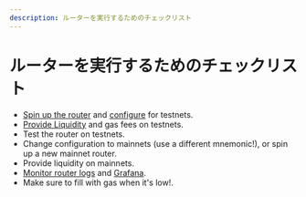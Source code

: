 ```yaml
---
description: ルーターを実行するためのチェックリスト
---
```


# ルーターを実行するためのチェックリスト

* [Spin up the router](../../docs/routers/spinning-up/) and [configure](../../docs/routers/configuration/) for testnets.
* [Provide Liquidity](../../docs/routers/providing-liquidity/) and gas fees on testnets.
* Test the router on testnets.
* Change configuration to mainnets (use a different mnemonic!), or spin up a new mainnet router.
* Provide liquidity on mainnets.
* [Monitor router logs](../../docs/routers/spinning-up/#view-logs) and [Grafana](../../docs/routers/spinning-up/#grafana-dashboard).
* Make sure to fill with gas when it's low!.
